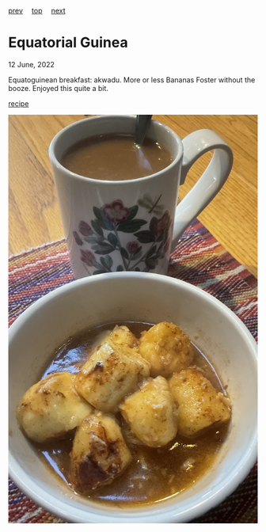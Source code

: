 [prev](el_salvador.md)&emsp;
[top](../index.md)&emsp;
[next](eritrea.md)
# Equatorial Guinea
12 June, 2022


Equatoguinean breakfast: akwadu. More or less Bananas Foster without
the booze. Enjoyed this quite a bit.

[recipe](https://www.internationalcuisine.com/baked-bananas/)

![breakfast](images/equatorial_guinea.jpeg)

